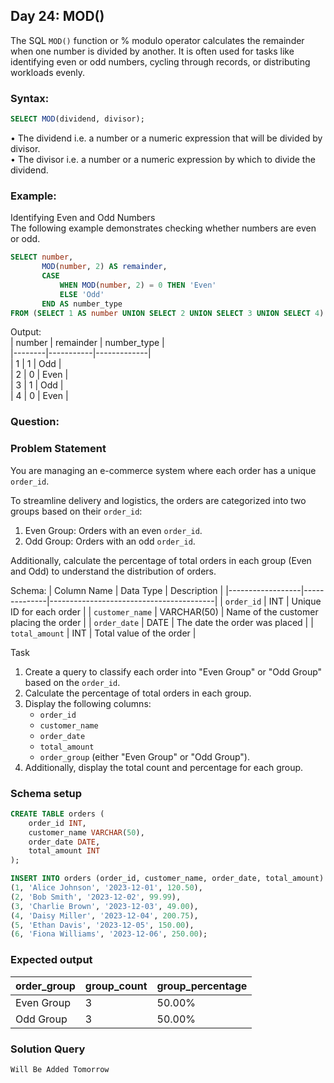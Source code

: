 ## Day 24: MOD() 

The SQL `MOD()` function  or % modulo operator calculates the remainder when one number is divided by another. It is often used for tasks like identifying even or odd numbers, cycling through records, or distributing workloads evenly.

### Syntax:

```sql
SELECT MOD(dividend, divisor);
```

• The dividend i.e.  a  number or a numeric expression that will be divided by divisor.
<br>• The divisor i.e. a number or a numeric expression by which to divide the dividend.

### Example:

Identifying Even and Odd Numbers  
The following example demonstrates checking whether numbers are even or odd.

```sql
SELECT number, 
       MOD(number, 2) AS remainder,
       CASE 
           WHEN MOD(number, 2) = 0 THEN 'Even' 
           ELSE 'Odd' 
       END AS number_type
FROM (SELECT 1 AS number UNION SELECT 2 UNION SELECT 3 UNION SELECT 4) AS numbers;
```

Output:  
| number | remainder | number_type |  
|--------|-----------|-------------|  
| 1      | 1         | Odd         |  
| 2      | 0         | Even        |  
| 3      | 1         | Odd         |  
| 4      | 0         | Even        |   

### Question:

### Problem Statement

You are managing an e-commerce system where each order has a unique `order_id`.

To streamline delivery and logistics, the orders are categorized into two groups based on their `order_id`:  
1. Even Group: Orders with an even `order_id`.  
2. Odd Group: Orders with an odd `order_id`.  

Additionally, calculate the percentage of total orders in each group (Even and Odd) to understand the distribution of orders.

Schema:
| Column Name      | Data Type    | Description                             |
|------------------|--------------|-----------------------------------------|
| `order_id`       | INT          | Unique ID for each order                |
| `customer_name`  | VARCHAR(50)  | Name of the customer placing the order  |
| `order_date`     | DATE         | The date the order was placed           |
| `total_amount`   | INT          | Total value of the order                |

Task  
1. Create a query to classify each order into "Even Group" or "Odd Group" based on the `order_id`.  
2. Calculate the percentage of total orders in each group.  
3. Display the following columns:  
   - `order_id`  
   - `customer_name`  
   - `order_date`  
   - `total_amount`  
   - `order_group` (either "Even Group" or "Odd Group").  
4. Additionally, display the total count and percentage for each group.
   
### Schema setup

```sql
CREATE TABLE orders (
    order_id INT,
    customer_name VARCHAR(50),
    order_date DATE,
    total_amount INT
);

INSERT INTO orders (order_id, customer_name, order_date, total_amount) VALUES
(1, 'Alice Johnson', '2023-12-01', 120.50),
(2, 'Bob Smith', '2023-12-02', 99.99),
(3, 'Charlie Brown', '2023-12-03', 49.00),
(4, 'Daisy Miller', '2023-12-04', 200.75),
(5, 'Ethan Davis', '2023-12-05', 150.00),
(6, 'Fiona Williams', '2023-12-06', 250.00);
```

### Expected output

| order_group | group_count | group_percentage |  
|-------------|-------------|------------------|  
| Even Group  | 3           | 50.00%           |  
| Odd Group   | 3           | 50.00%           |

### Solution Query

```sql
Will Be Added Tomorrow
```
